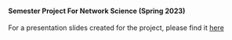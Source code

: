 #### Semester Project For Network Science (Spring 2023)

For a presentation slides created for the project, please find it [here](https://docs.google.com/presentation/d/16dHysCgY-RLYwTz1SOUHqZ-tIpsKHe1y12uipmdn7z4/edit?usp=sharing) 
